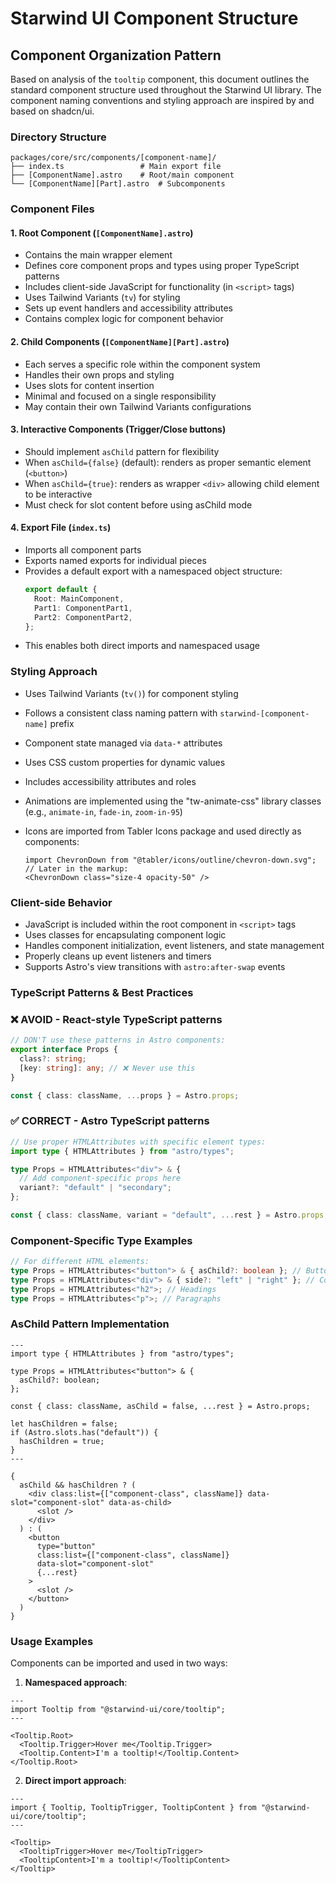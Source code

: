 # Starwind UI Component Structure

## Component Organization Pattern

Based on analysis of the `tooltip` component, this document outlines the standard component structure used throughout the Starwind UI library. The component naming conventions and styling approach are inspired by and based on shadcn/ui.

### Directory Structure

```
packages/core/src/components/[component-name]/
├── index.ts                 # Main export file
├── [ComponentName].astro    # Root/main component
└── [ComponentName][Part].astro  # Subcomponents
```

### Component Files

#### 1. Root Component (`[ComponentName].astro`)

- Contains the main wrapper element
- Defines core component props and types using proper TypeScript patterns
- Includes client-side JavaScript for functionality (in `<script>` tags)
- Uses Tailwind Variants (`tv`) for styling
- Sets up event handlers and accessibility attributes
- Contains complex logic for component behavior

#### 2. Child Components (`[ComponentName][Part].astro`)

- Each serves a specific role within the component system
- Handles their own props and styling
- Uses slots for content insertion
- Minimal and focused on a single responsibility
- May contain their own Tailwind Variants configurations

#### 3. Interactive Components (Trigger/Close buttons)

- Should implement `asChild` pattern for flexibility
- When `asChild={false}` (default): renders as proper semantic element (`<button>`)
- When `asChild={true}`: renders as wrapper `<div>` allowing child element to be interactive
- Must check for slot content before using asChild mode

#### 4. Export File (`index.ts`)

- Imports all component parts
- Exports named exports for individual pieces
- Provides a default export with a namespaced object structure:
  ```typescript
  export default {
    Root: MainComponent,
    Part1: ComponentPart1,
    Part2: ComponentPart2,
  };
  ```
- This enables both direct imports and namespaced usage

### Styling Approach

- Uses Tailwind Variants (`tv()`) for component styling
- Follows a consistent class naming pattern with `starwind-[component-name]` prefix
- Component state managed via `data-*` attributes
- Uses CSS custom properties for dynamic values
- Includes accessibility attributes and roles
- Animations are implemented using the "tw-animate-css" library classes (e.g., `animate-in`, `fade-in`, `zoom-in-95`)
- Icons are imported from Tabler Icons package and used directly as components:

  ```astro
  import ChevronDown from "@tabler/icons/outline/chevron-down.svg"; // Later in the markup:
  <ChevronDown class="size-4 opacity-50" />
  ```

### Client-side Behavior

- JavaScript is included within the root component in `<script>` tags
- Uses classes for encapsulating component logic
- Handles component initialization, event listeners, and state management
- Properly cleans up event listeners and timers
- Supports Astro's view transitions with `astro:after-swap` events

### TypeScript Patterns & Best Practices

### ❌ **AVOID** - React-style TypeScript patterns

```typescript
// DON'T use these patterns in Astro components:
export interface Props {
  class?: string;
  [key: string]: any; // ❌ Never use this
}

const { class: className, ...props } = Astro.props;
```

### ✅ **CORRECT** - Astro TypeScript patterns

```typescript
// Use proper HTMLAttributes with specific element types:
import type { HTMLAttributes } from "astro/types";

type Props = HTMLAttributes<"div"> & {
  // Add component-specific props here
  variant?: "default" | "secondary";
};

const { class: className, variant = "default", ...rest } = Astro.props;
```

### Component-Specific Type Examples

```typescript
// For different HTML elements:
type Props = HTMLAttributes<"button"> & { asChild?: boolean }; // Buttons
type Props = HTMLAttributes<"div"> & { side?: "left" | "right" }; // Containers
type Props = HTMLAttributes<"h2">; // Headings
type Props = HTMLAttributes<"p">; // Paragraphs
```

### AsChild Pattern Implementation

```astro
---
import type { HTMLAttributes } from "astro/types";

type Props = HTMLAttributes<"button"> & {
  asChild?: boolean;
};

const { class: className, asChild = false, ...rest } = Astro.props;

let hasChildren = false;
if (Astro.slots.has("default")) {
  hasChildren = true;
}
---

{
  asChild && hasChildren ? (
    <div class:list={["component-class", className]} data-slot="component-slot" data-as-child>
      <slot />
    </div>
  ) : (
    <button
      type="button"
      class:list={["component-class", className]}
      data-slot="component-slot"
      {...rest}
    >
      <slot />
    </button>
  )
}
```

### Usage Examples

Components can be imported and used in two ways:

1. **Namespaced approach**:

```astro
---
import Tooltip from "@starwind-ui/core/tooltip";
---

<Tooltip.Root>
  <Tooltip.Trigger>Hover me</Tooltip.Trigger>
  <Tooltip.Content>I'm a tooltip!</Tooltip.Content>
</Tooltip.Root>
```

2. **Direct import approach**:

```astro
---
import { Tooltip, TooltipTrigger, TooltipContent } from "@starwind-ui/core/tooltip";
---

<Tooltip>
  <TooltipTrigger>Hover me</TooltipTrigger>
  <TooltipContent>I'm a tooltip!</TooltipContent>
</Tooltip>
```
